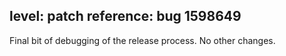 level: patch
reference: bug 1598649
---
Final bit of debugging of the release process.  No other changes.
